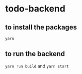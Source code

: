 # todo-backend

## to install the packages
`yarn`

## to run the backend
`yarn run build`
and 
`yarn start`

